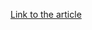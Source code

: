 [Link to the article](https://www.trendmicro.com/en_us/research/23/b/earth-kitsune-delivers-new-whiskerspy-backdoor.html)
